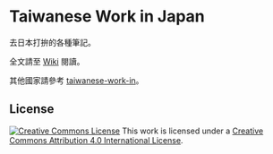 # Taiwanese Work in Japan

去日本打拚的各種筆記。

全文請至 [Wiki](https://github.com/chitsaou/move-to-japan/wiki) 閱讀。

其他國家請參考 [taiwanese-work-in](https://github.com/taiwanese-work-in)。

## License

<a rel="license" href="http://creativecommons.org/licenses/by/4.0/"><img alt="Creative Commons License" style="border-width:0" src="https://i.creativecommons.org/l/by/4.0/80x15.png" /></a> This work is licensed under a <a rel="license" href="http://creativecommons.org/licenses/by/4.0/">Creative Commons Attribution 4.0 International License</a>.
